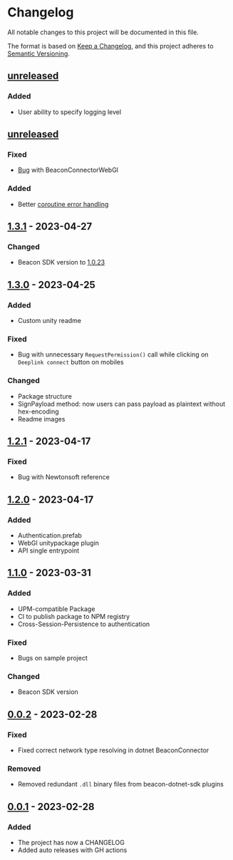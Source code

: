 # Changelog
All notable changes to this project will be documented in this file.

The format is based on [Keep a Changelog](https://keepachangelog.com/en/1.0.0/),
and this project adheres to [Semantic Versioning](https://semver.org/spec/v2.0.0.html).

## [unreleased]
### Added
- User ability to specify logging level

## [unreleased]
### Fixed
- [Bug](https://github.com/trilitech/tezos-unity-sdk/issues/57) with BeaconConnectorWebGl

### Added
- Better [coroutine error handling](https://github.com/trilitech/tezos-unity-sdk/issues/39)


## [1.3.1] - 2023-04-27
### Changed
- Beacon SDK version to [1.0.23](https://github.com/baking-bad/beacon-dotnet-sdk/releases/tag/v1.0.23)


## [1.3.0] - 2023-04-25
### Added
- Custom unity readme

### Fixed
- Bug with unnecessary `RequestPermission()` call while clicking on `Deeplink connect` button on mobiles

### Changed
- Package structure
- SignPayload method: now users can pass payload as plaintext without hex-encoding
- Readme images


## [1.2.1] - 2023-04-17
### Fixed
- Bug with Newtonsoft reference


## [1.2.0] - 2023-04-17
### Added
- Authentication.prefab
- WebGl unitypackage plugin
- API single entrypoint


## [1.1.0] - 2023-03-31
### Added
- UPM-compatible Package
- CI to publish package to NPM registry
- Cross-Session-Persistence to authentication

### Fixed
- Bugs on sample project

### Changed
- Beacon SDK version


## [0.0.2] - 2023-02-28
### Fixed
- Fixed correct network type resolving in dotnet BeaconConnector

### Removed
- Removed redundant `.dll` binary files from beacon-dotnet-sdk plugins


## [0.0.1] - 2023-02-28
### Added
- The project has now a CHANGELOG
- Added auto releases with GH actions


[unreleased]: https://github.com/trilitech/tezos-unity-sdk/compare/1.3.1...HEAD
[1.3.1]: https://github.com/trilitech/tezos-unity-sdk/releases/tag/1.3.1
[1.3.0]: https://github.com/trilitech/tezos-unity-sdk/releases/tag/1.3.0
[1.2.1]: https://github.com/trilitech/tezos-unity-sdk/releases/tag/1.2.1
[1.2.0]: https://github.com/trilitech/tezos-unity-sdk/releases/tag/1.2.0
[1.1.0]: https://github.com/trilitech/tezos-unity-sdk/releases/tag/1.1.0
[0.0.2]: https://github.com/trilitech/tezos-unity-sdk/releases/tag/0.0.2
[0.0.1]: https://github.com/trilitech/tezos-unity-sdk/releases/tag/0.0.1
